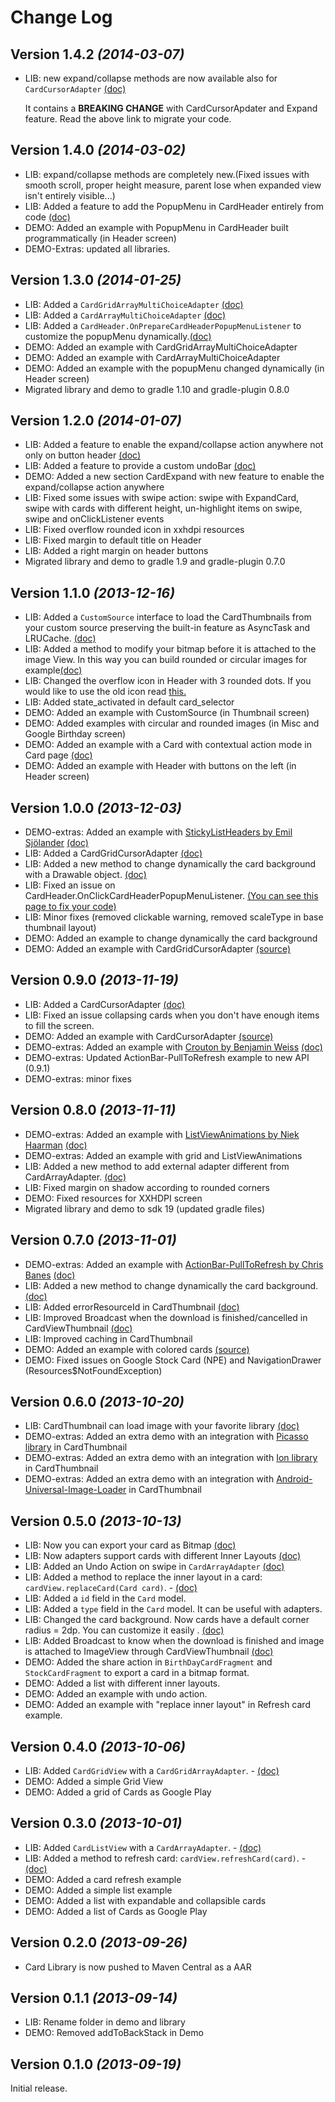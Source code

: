 Change Log
===============================================================================

Version 1.4.2 *(2014-03-07)*
----------------------------
* LIB: new expand/collapse methods are now available also for `CardCursorAdapter` [(doc)](https://github.com/gabrielemariotti/cardslib/blob/master/doc/EXPAND.md#cardexpand-and-cardlistview)

  It contains a **BREAKING CHANGE** with CardCursorApdater and Expand feature. Read the above link to migrate your code.


Version 1.4.0 *(2014-03-02)*
----------------------------
* LIB: expand/collapse methods are completely new.(Fixed issues with smooth scroll, proper height measure, parent lose when expanded view isn't entirely visible...)
* LIB: Added a feature to add the PopupMenu in CardHeader entirely from code [(doc)](https://github.com/gabrielemariotti/cardslib/tree/master/doc/HEADER.md#standard-header-with-the-overflow-botton-and-popupmenu-built-programmatically)
* DEMO: Added an example with PopupMenu in CardHeader built programmatically (in Header screen)
* DEMO-Extras: updated all libraries.


Version 1.3.0 *(2014-01-25)*
----------------------------
* LIB: Added a `CardGridArrayMultiChoiceAdapter` [(doc)](https://github.com/gabrielemariotti/cardslib/tree/master/doc/CARDGRID.md#using-a-cardgrid-in-multichoicemode)
* LIB: Added a `CardArrayMultiChoiceAdapter` [(doc)](https://github.com/gabrielemariotti/cardslib/tree/master/doc/CARDLIST.md#using-a-cardlist-in-multichoicemode)
* LIB: Added a `CardHeader.OnPrepareCardHeaderPopupMenuListener`  to customize the popupMenu dynamically.[(doc)](https://github.com/gabrielemariotti/cardslib/tree/master/doc/HEADER.md#standard-header-with-the-overflow-botton-and-popup-menu)
* DEMO: Added an example with CardGridArrayMultiChoiceAdapter
* DEMO: Added an example with CardArrayMultiChoiceAdapter
* DEMO: Added an example with the popupMenu changed dynamically (in Header screen)
* Migrated library and demo to gradle 1.10 and gradle-plugin 0.8.0


Version 1.2.0 *(2014-01-07)*
----------------------------
* LIB: Added a feature to enable the expand/collapse action anywhere not only on button header [(doc)](https://github.com/gabrielemariotti/cardslib/blob/master/doc/EXPAND.md#expand-the-card-by-clicking-on-different-view)
* LIB: Added a feature to provide a custom undoBar [(doc)](https://github.com/gabrielemariotti/cardslib/blob/master/doc/CARDLIST.md#swipe-and-undo-with-a-custom-undobar)
* DEMO: Added a new section CardExpand with new feature to enable the expand/collapse action anywhere
* LIB: Fixed some issues with swipe action: swipe with ExpandCard, swipe with cards with different height, un-highlight items on swipe, swipe and onClickListener events
* LIB: Fixed overflow rounded icon in xxhdpi resources
* LIB: Fixed margin to default title on Header
* LIB: Added a right margin on header buttons
* Migrated library and demo to gradle 1.9 and gradle-plugin 0.7.0


Version 1.1.0 *(2013-12-16)*
----------------------------
* LIB: Added a `CustomSource` interface to load the CardThumbnails from your custom source preserving the built-in feature as AsyncTask and LRUCache. [(doc)](https://github.com/gabrielemariotti/cardslib/tree/master/doc/THUMBNAIL.md#thumbnail-from-custom-source)
* LIB: Added a method to modify your bitmap before it is attached to the image View. In this way you can build rounded or circular images for example[(doc)](https://github.com/gabrielemariotti/cardslib/tree/master/doc/THUMBNAIL.md#how-to-modify-bitmap-and-create-circular-or-rounded-images)
* LIB: Changed the overflow icon in Header with 3 rounded dots. If you would like to use the old icon read [this.](https://github.com/gabrielemariotti/cardslib/tree/master/doc/HEADER.md#standard-header-with-the-overflow-botton-and-popup-menu)
* LIB: Added state_activated in default card_selector
* DEMO: Added an example with CustomSource (in Thumbnail screen)
* DEMO: Added examples with circular and rounded images (in Misc and Google Birthday screen)
* DEMO: Added an example with a Card with contextual action mode in Card page [(doc)](https://github.com/gabrielemariotti/cardslib/tree/master/doc/CARD.md#using-card-with-contextual-action-mode)
* DEMO: Added an example with Header with buttons on the left (in Header screen)



Version 1.0.0 *(2013-12-03)*
----------------------------
* DEMO-extras: Added an example with [StickyListHeaders by Emil Sjölander](https://github.com/emilsjolander/StickyListHeaders) [(doc)](https://github.com/gabrielemariotti/cardslib/tree/master/doc/OTHERLIBRARIES.md#using-card-with-stickylistheaders)
* LIB: Added a CardGridCursorAdapter [(doc)](https://github.com/gabrielemariotti/cardslib/tree/master/doc/CARDGRID.md#using-a-cursor-adapter)
* LIB: Added a new method to change dynamically the card background with a Drawable object. [(doc)](https://github.com/gabrielemariotti/cardslib/tree/master/doc/CARD.md#change-dynamically-card-background-with-a-drawable-object)
* LIB: Fixed an issue on CardHeader.OnClickCardHeaderPopupMenuListener. [(You can see this page to fix your code)](https://github.com/gabrielemariotti/cardslib/issues/35)
* LIB: Minor fixes (removed clickable warning, removed scaleType in base thumbnail layout)
* DEMO: Added an example to change dynamically the card background
* DEMO: Added an example with CardGridCursorAdapter [(source)](https://github.com/gabrielemariotti/cardslib/tree/master/demo/stock/src/main/java/it/gmariotti/cardslib/demo/fragment/GridCursorCardFragment.java)


Version 0.9.0 *(2013-11-19)*
----------------------------
 * LIB: Added a CardCursorAdapter [(doc)](https://github.com/gabrielemariotti/cardslib/tree/master/doc/CARDLIST.md#using-a-cursor-adapter)
 * LIB: Fixed an issue collapsing cards when you don't have enough items to fill the screen.
 * DEMO: Added an example with CardCursorAdapter [(source)](https://github.com/gabrielemariotti/cardslib/tree/master/demo/stock/src/main/java/it/gmariotti/cardslib/demo/fragment/ListCursorCardFragment.java)
 * DEMO-extras: Added an example with [Crouton by  Benjamin Weiss](https://github.com/keyboardsurfer/Crouton) [(doc)](https://github.com/gabrielemariotti/cardslib/tree/master/doc/OTHERLIBRARIES.md#using-card-as-a-crouton)
 * DEMO-extras: Updated ActionBar-PullToRefresh example to new API (0.9.1)
 * DEMO-extras: minor fixes


Version 0.8.0 *(2013-11-11)*
----------------------------

 * DEMO-extras: Added an example with [ListViewAnimations by Niek Haarman](https://github.com/nhaarman/ListViewAnimations) [(doc)](https://github.com/gabrielemariotti/cardslib/tree/master/doc/OTHERLIBRARIES.md#using-card-with-listviewanimations)
 * DEMO-extras: Added an example with grid and ListViewAnimations
 * LIB: Added a new method to add external adapter different from CardArrayAdapter. [(doc)](https://github.com/gabrielemariotti/cardslib/tree/master/doc/CARDLIST.md#how-to-use-an-external-adapter)
 * LIB: Fixed margin on shadow according to rounded corners
 * DEMO: Fixed resources for XXHDPI screen
 * Migrated library and demo to sdk 19 (updated gradle files)

Version 0.7.0 *(2013-11-01)*
----------------------------

 * DEMO-extras: Added an example with [ActionBar-PullToRefresh by Chris Banes](https://github.com/chrisbanes/ActionBar-PullToRefresh) [(doc)](https://github.com/gabrielemariotti/cardslib/tree/master/doc/OTHERLIBRARIES.md#using-card-with-actionbar-pulltorefresh)
 * LIB: Added a new method to change dynamically the card background. [(doc)](https://github.com/gabrielemariotti/cardslib/tree/master/doc/CARD.md#change-dynamically-card-background)
 * LIB: Added errorResourceId in CardThumbnail [(doc)](https://github.com/gabrielemariotti/cardslib/tree/master/doc/THUMBNAIL.md#error-resource-id)
 * LIB: Improved Broadcast when the download is finished/cancelled in CardViewThumbnail [(doc)](https://github.com/gabrielemariotti/cardslib/tree/master/doc/THUMBNAIL.md#broadcast-to-know-when-the-download-is-finished)
 * LIB: Improved caching in CardThumbnail
 * DEMO: Added an example with colored cards [(source)](https://github.com/gabrielemariotti/cardslib/tree/master/demo/stock/src/main/java/it/gmariotti/cardslib/demo/fragment/ListColorFragment.java)
 * DEMO: Fixed issues on Google Stock Card (NPE) and NavigationDrawer (Resources$NotFoundException)



Version 0.6.0 *(2013-10-20)*
----------------------------

 * LIB: CardThumbnail can load image with your favorite library [(doc)](https://github.com/gabrielemariotti/cardslib/tree/master/doc/THUMBNAIL.md#using-external-library)
 * DEMO-extras: Added an extra demo with an integration with [Picasso library](https://github.com/square/picasso) in CardThumbnail
 * DEMO-extras: Added an extra demo with an integration with [Ion library](https://github.com/koush/ion) in CardThumbnail
 * DEMO-extras: Added an extra demo with an integration with [Android-Universal-Image-Loader](https://github.com/nostra13/Android-Universal-Image-Loader) in CardThumbnail


Version 0.5.0 *(2013-10-13)*
----------------------------

 * LIB: Now you can export your card as Bitmap [(doc)](https://github.com/gabrielemariotti/cardslib/tree/master/doc/CARD.md#export-card-as-bitmap)
 * LIB: Now adapters support cards with different Inner Layouts [(doc)](https://github.com/gabrielemariotti/cardslib/tree/master/doc/CARDLIST.md#cards-with-different-inner-layouts)
 * LIB: Added an Undo Action on swipe in `CardArrayAdapter` [(doc)](https://github.com/gabrielemariotti/cardslib/tree/master/doc/CARDLIST.md#swipe-and-undo-in-cardlistview)
 * LIB: Added a method to replace the inner layout in a card: `cardView.replaceCard(Card card)`. - [(doc)](https://github.com/gabrielemariotti/cardslib/tree/master/doc/CARD.md#replace-inner-layout-in-a-card)
 * LIB: Added a `id` field in the `Card` model.
 * LIB: Added a `type` field in the `Card` model. It can be useful with adapters.
 * LIB: Changed the card background. Now cards have a default corner radius = 2dp. You can customize it easily . [(doc)](https://github.com/gabrielemariotti/cardslib/tree/master/doc/CARD.md#customize-card-background)
 * LIB: Added Broadcast to know when the download is finished and image is attached to ImageView through CardViewThumbnail [(doc)](https://github.com/gabrielemariotti/cardslib/tree/master/doc/THUMBNAIL.md#broadcast-to-know-when-the-download-is-finished)
 * DEMO: Added the share action in `BirthDayCardFragment` and `StockCardFragment` to export a card in a bitmap format.
 * DEMO: Added a list with different inner layouts.
 * DEMO: Added an example with undo action.
 * DEMO: Added an example with "replace inner layout" in Refresh card example.


Version 0.4.0 *(2013-10-06)*
----------------------------

 * LIB: Added `CardGridView` with a `CardGridArrayAdapter`. - [(doc)](https://github.com/gabrielemariotti/cardslib/tree/master/doc/CARDGRID.md)
 * DEMO: Added a simple Grid View
 * DEMO: Added a grid of Cards as Google Play


Version 0.3.0 *(2013-10-01)*
----------------------------

 * LIB: Added `CardListView` with a `CardArrayAdapter`. - [(doc)](https://github.com/gabrielemariotti/cardslib/tree/master/doc/CARDLIST.md)
 * LIB: Added a method to refresh card: `cardView.refreshCard(card)`. - [(doc)](https://github.com/gabrielemariotti/cardslib/tree/master/doc/CARD.md#refresh-a-card)
 * DEMO: Added a card refresh example
 * DEMO: Added a simple list example
 * DEMO: Added a list with expandable and collapsible cards
 * DEMO: Added a list of Cards as Google Play


Version 0.2.0 *(2013-09-26)*
----------------------------

 * Card Library is now pushed to Maven Central as a AAR


Version 0.1.1 *(2013-09-14)*
----------------------------

 * LIB: Rename folder in demo and library
 * DEMO: Removed addToBackStack in Demo


Version 0.1.0 *(2013-09-19)*
----------------------------
Initial release.
